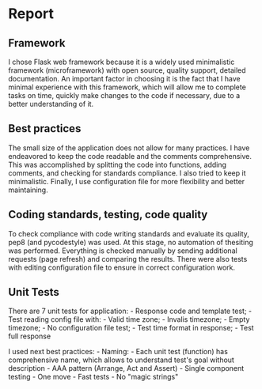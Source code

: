 # Report

## Framework

I chose Flask web framework because it is a widely used minimalistic framework (microframework) with open source, quality support, detailed documentation. An important factor in choosing it is the fact that I have minimal experience with this framework, which will allow me to complete tasks on time, quickly make changes to the code if necessary, due to a better understanding of it.


## Best practices

The small size of the application does not allow for many practices. I have endeavored to keep the code readable and the comments comprehensive. This was accomplished by splitting the code into functions, adding comments, and checking for standards compliance. I also tried to keep it minimalistic. Finally, I use configuration file for more flexibility and better maintaining.


## Coding standards, testing, code quality

To check compliance with code writing standards and evaluate its quality, pep8 (and pycodestyle) was used. At this stage, no automation of thesiting was performed. Everything is checked manually by sending additional requests (page refresh) and comparing the results. There were also tests with editing configuration file to ensure in correct configuration work.


## Unit Tests

There are 7 unit tests for application:
    - Response code and template test;
    - Test reading config file with:
        - Valid time zone;
        - Invalis timezone;
        - Empty timezone;
    - No configuration file test;
    - Test time format in response;
    - Test full response

I used next best practices:
    - Naming:
        - Each unit test (function) has comprehensive name, which allows to understand test's goal without description
    - AAA pattern (Arrange, Act and Assert)
    - Single component testing
    - One move
    - Fast tests
    - No "magic strings"